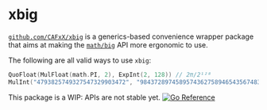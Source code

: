 # xbig

[`github.com/CAFxX/xbig`](https://github.com/CAFxX/xbig) is a generics-based convenience wrapper package that aims at making the [`math/big`](https://pkg.go.dev/math/big) API more ergonomic to use.

The following are all valid ways to use `xbig`:

```go
QuoFloat(MulFloat(math.PI, 2), ExpInt(2, 128)) // 2π/2¹²⁸
MulInt("4793825749327547329903472", "9843728974589574362758946543567483265783432")
```

This package is a WIP: APIs are not stable yet. [![Go Reference](https://pkg.go.dev/badge/github.com/CAFxX/xbig.svg)](https://pkg.go.dev/github.com/CAFxX/xbig)
